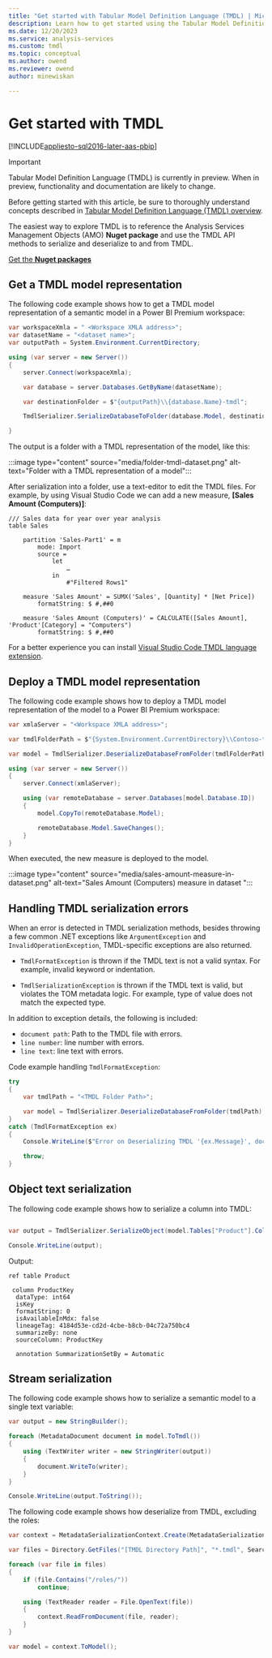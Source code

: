 ```yaml
---
title: "Get started with Tabular Model Definition Language (TMDL) | Microsoft Docs"
description: Learn how to get started using the Tabular Model Definition Language (TMDL)
ms.date: 12/20/2023
ms.service: analysis-services
ms.custom: tmdl
ms.topic: conceptual
ms.author: owend
ms.reviewer: owend
author: minewiskan

---
```

# Get started with TMDL

[!INCLUDE[appliesto-sql2016-later-aas-pbip](../includes/appliesto-sql2016-later-aas-pbip.md)]

> [!IMPORTANT]
> Tabular Model Definition Language (TMDL) is currently in preview. When in preview, functionality and documentation are likely to change.

Before getting started with this article, be sure to thoroughly understand concepts described in [Tabular Model Definition Language (TMDL) overview](tmdl-overview.md).

The easiest way to explore TMDL is to reference the  Analysis Services Management Objects (AMO) **Nuget package** and use the TMDL API methods to serialize and deserialize to and from TMDL.

[Get the **Nuget packages**](../client-libraries.md#NuGet-packages)

## Get a TMDL model representation

The following code example shows how to get a TMDL model representation of a semantic model in a Power BI Premium workspace:

```c#
var workspaceXmla = " <Workspace XMLA address>";
var datasetName = "<dataset name>";
var outputPath = System.Environment.CurrentDirectory;

using (var server = new Server())
{
    server.Connect(workspaceXmla);

    var database = server.Databases.GetByName(datasetName);

    var destinationFolder = $"{outputPath}\\{database.Name}-tmdl";

    TmdlSerializer.SerializeDatabaseToFolder(database.Model, destinationFolder);

}

```

The output is a folder with a TMDL representation of the model, like this:

:::image type="content" source="media/folder-tmdl-dataset.png" alt-text="Folder with a TMDL representation of a model":::

After serialization into a folder, use a text-editor to edit the TMDL files. For example, by using Visual Studio Code we can add a new measure, **[Sales Amount (Computers)]**:

```tmdl
/// Sales data for year over year analysis
table Sales        

    partition 'Sales-Part1' = m
        mode: Import        
        source =
            let
                …
            in
                #"Filtered Rows1"

    measure 'Sales Amount' = SUMX('Sales', [Quantity] * [Net Price])
        formatString: $ #,##0

    measure 'Sales Amount (Computers)' = CALCULATE([Sales Amount], 'Product'[Category] = "Computers")
        formatString: $ #,##0

```

For a better experience you can install [Visual Studio Code TMDL language extension](https://marketplace.visualstudio.com/items?itemName=analysis-services.TMDL).

## Deploy a TMDL model representation

The following code example shows how to deploy a TMDL model representation of the model to a Power BI Premium workspace:

```c#
var xmlaServer = "<Workspace XMLA address>";

var tmdlFolderPath = $"{System.Environment.CurrentDirectory}\\Contoso-tmdl";

var model = TmdlSerializer.DeserializeDatabaseFromFolder(tmdlFolderPath);            

using (var server = new Server())
{
    server.Connect(xmlaServer);

    using (var remoteDatabase = server.Databases[model.Database.ID])
    {
        model.CopyTo(remoteDatabase.Model);

        remoteDatabase.Model.SaveChanges();
    }               
}

```

When executed, the new measure is deployed to the model.

:::image type="content" source="media/sales-amount-measure-in-dataset.png" alt-text="Sales Amount (Computers) measure in dataset ":::

## Handling TMDL serialization errors

When an error is detected in TMDL serialization methods, besides throwing a few common .NET exceptions like `ArgumentException` and `InvalidOperationException`, TMDL-specific exceptions are also returned.

- `TmdlFormatException` is thrown if the TMDL text is not a valid syntax. For example, invalid keyword or indentation.

- `TmdlSerializationException` is thrown if the TMDL text is valid, but violates the TOM metadata logic. For example, type of value does not match the expected type.

In addition to exception details, the following is included:

- `document path`: Path to the TMDL file with errors.
- `line number`: line number with errors.
- `line text`: line text with errors.

Code example handling `TmdlFormatException`:

```csharp
try
{
    var tmdlPath = "<TMDL Folder Path>";

    var model = TmdlSerializer.DeserializeDatabaseFromFolder(tmdlPath);
}
catch (TmdlFormatException ex)
{
    Console.WriteLine($"Error on Deserializing TMDL '{ex.Message}', document path: '{ex.Document}'  line number: '{ex.Line}', line text: '{ex.LineText}'");

    throw;
}    

```

## Object text serialization

The following code example shows how to serialize a column into TMDL:

```csharp

var output = TmdlSerializer.SerializeObject(model.Tables["Product"].Columns["ProductKey"], qualifyObject: true);

Console.WriteLine(output);

```

Output:

```tmdl
ref table Product

 column ProductKey
  dataType: int64
  isKey
  formatString: 0
  isAvailableInMdx: false
  lineageTag: 4184d53e-cd2d-4cbe-b8cb-04c72a750bc4
  summarizeBy: none
  sourceColumn: ProductKey

  annotation SummarizationSetBy = Automatic
```

## Stream serialization

The following code example shows how to serialize a semantic model to a single text variable:

```csharp
var output = new StringBuilder();

foreach (MetadataDocument document in model.ToTmdl())
{
    using (TextWriter writer = new StringWriter(output))
    {
        document.WriteTo(writer);
    }
}

Console.WriteLine(output.ToString());

```

The following code example shows how deserialize from TMDL, excluding the roles:

```csharp
var context = MetadataSerializationContext.Create(MetadataSerializationStyle.Tmdl);

var files = Directory.GetFiles("[TMDL Directory Path]", "*.tmdl", SearchOption.AllDirectories);

foreach (var file in files)
{
    if (file.Contains("/roles/"))
        continue;

    using (TextReader reader = File.OpenText(file))
    {                    
        context.ReadFromDocument(file, reader);
    }
}

var model = context.ToModel();

```
